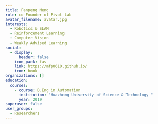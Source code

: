 ```yaml
---
title: Fanpeng Meng
role: co-Founder of Pivot Lab
avatar_filename: avatar.jpg
interests:
  - Robotics & SLAM
  - Reinforcement Learning
  - Computer Vision
  - Weakly Advised Learning
social:
  - display:
      header: false
    icon_pack: fas
    link: https://mfp0610.github.io/
    icon: book
organizations: []
education:
  courses:
    - course: B.Eng in Automation
      institution: "Huazhong University of Science & Technology "
      year: 2019
superuser: false
user_groups:
  - Researchers
---
```

